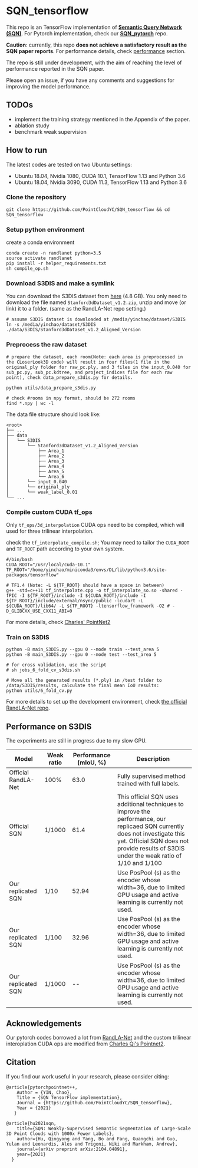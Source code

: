 # SQN_tensorflow

This repo is an TensorFlow implementation of **[Semantic Query Network (SQN)](https://arxiv.org/abs/2104.04891)**. For Pytorch implementation, check our **[SQN_pytorch](https://github.com/PointCloudYC/SQN_pytorch)** repo.

**Caution**: currently, this repo  **does not achieve a satisfactory result as the SQN paper reports**. For performance details, check [performance](#performance-on-s3dis) section. 

The repo is still under development, with the aim of reaching the level of performance reported in the SQN paper.

Please open an issue, if you have any comments and suggestions for improving the model performance.

## TODOs

- implement the training strategy mentioned in the Appendix of the paper.
- ablation study
- benchmark weak supervision

## How to run 

The latest codes are tested on two Ubuntu settings:

- Ubuntu 18.04, Nvidia 1080, CUDA 10.1, TensorFlow 1.13 and Python 3.6
- Ubuntu 18.04, Nvidia 3090, CUDA 11.3, TensorFlow 1.13 and Python 3.6


### Clone the repository

```
git clone https://github.com/PointCloudYC/SQN_tensorflow && cd SQN_tensorflow
```

### Setup python environment

create a conda environment

```
conda create -n randlanet python=3.5
source activate randlanet
pip install -r helper_requirements.txt
sh compile_op.sh
```

### Download S3DIS and make a symlink

You can download the S3DIS dataset from [here](https://goo.gl/forms/4SoGp4KtH1jfRqEj2") (4.8 GB). You only need to download the file named `Stanford3dDataset_v1.2.zip`, unzip and move (or link) it to a folder. (same as the RandLA-Net repo setting.)

```
# assume S3DIS dataset is downloaded at /media/yinchao/dataset/S3DIS
ln -s /media/yinchao/dataset/S3DIS ./data/S3DIS/Stanford3dDataset_v1.2_Aligned_Version   
```

### Preprocess the raw dataset

```
# prepare the dataset, each room(Note: each area is preprocessed in the CLoserLook3D code) will result in four files(1 file in the original_ply folder for raw_pc.ply, and 3 files in the input_0.040 for sub_pc.py, sub_pc.kdtree, and project_indices file for each raw point), check data_prepare_s3dis.py for details.

python utils/data_prepare_s3dis.py

# check #rooms in npy format, should be 272 rooms
find *.npy | wc -l
```

The data file structure should look like:

```
<root>
├── ...
├── data
│   └── S3DIS
│       └── Stanford3dDataset_v1.2_Aligned_Version
│           ├── Area_1
│           ├── Area_2
│           ├── Area_3
│           ├── Area_4
│           ├── Area_5
│           └── Area_6
│       └── input_0.040
│       └── original_ply
│       └── weak_label_0.01
└── ...
```
### Compile custom CUDA tf_ops

Only `tf_ops/3d_interpolation` CUDA ops need to be compiled, which will used for three trilinear interpolation.

check the `tf_interpolate_compile.sh`; You may need to tailor the `CUDA_ROOT` and `TF_ROOT` path according to your own system.

```
#/bin/bash
CUDA_ROOT="/usr/local/cuda-10.1"
TF_ROOT="/home/yinchao/miniconda3/envs/DL/lib/python3.6/site-packages/tensorflow"

# TF1.4 (Note: -L ${TF_ROOT} should have a space in between)
g++ -std=c++11 tf_interpolate.cpp -o tf_interpolate_so.so -shared -fPIC -I ${TF_ROOT}/include -I ${CUDA_ROOT}/include -I ${TF_ROOT}/include/external/nsync/public -lcudart -L ${CUDA_ROOT}/lib64/ -L ${TF_ROOT} -ltensorflow_framework -O2 # -D_GLIBCXX_USE_CXX11_ABI=0
```

For more details, check [Charles' PointNet2](https://github.com/charlesq34/pointnet2)

### Train on S3DIS

```
python -B main_S3DIS.py --gpu 0 --mode train --test_area 5
python -B main_S3DIS.py --gpu 0 --mode test --test_area 5

# for cross validation, use the script
# sh jobs_6_fold_cv_s3dis.sh

# Move all the generated results (*.ply) in /test folder to /data/S3DIS/results, calculate the final mean IoU results:
python utils/6_fold_cv.py
```

For more details to set up the development environment, check [the official RandLA-Net repo](https://github.com/QingyongHu/RandLA-Net).

## Performance on S3DIS

The experiments are still in progress due to my slow GPU.

| Model                           | Weak ratio | Performance (mIoU, %) | Description                                                                                                                                                                                                            |
|---------------------------------|------------|-----------------------|------------------------------------------------------------------------------------------------------------------------------------------------------------------------------------------------------------------------|
| Official RandLA-Net| 100%| 63.0| Fully supervised method trained with full labels.                                                                                                                                                                      |   |
| Official SQN| 1/1000| 61.4| This official SQN uses additional techniques to improve the performance, our replicaed SQN currently does not investigate this yet. Official SQN does not provide results of S3DIS under the weak ratio of 1/10 and 1/100 |
| Our replicated SQN| 1/10| 52.94| Use PosPool (s) as the encoder whose width=36, due to limited GPU usage and active learning is currently not used.                                                                                                                                                |
| Our replicated SQN| 1/100| 32.96| Use PosPool (s) as the encoder whose width=36, due to limited GPU usage and active learning is currently not used.                                                                                                                                                |
| Our replicated SQN| 1/1000| --| Use PosPool (s) as the encoder whose width=36, due to limited GPU usage and active learning is currently not used.                                                                                                                                                |


## Acknowledgements

Our pytorch codes borrowed a lot from [RandLA-Net](https://github.com/QingyongHu/RandLA-Net) and the custom trilinear interoplation CUDA ops are modified from [Charles Qi's Pointnet2](https://github.com/charlesq34/pointnet2).

## Citation

If you find our work useful in your research, please consider citing:

```
@article{pytorchpointnet++,
    Author = {YIN, Chao},
    Title = {SQN TensorFlow implementation},
    Journal = {https://github.com/PointCloudYC/SQN_tensorflow},
    Year = {2021}
   }

@article{hu2021sqn,
    title={SQN: Weakly-Supervised Semantic Segmentation of Large-Scale 3D Point Clouds with 1000x Fewer Labels},
    author={Hu, Qingyong and Yang, Bo and Fang, Guangchi and Guo, Yulan and Leonardis, Ales and Trigoni, Niki and Markham, Andrew},
    journal={arXiv preprint arXiv:2104.04891},
    year={2021}
  }
```